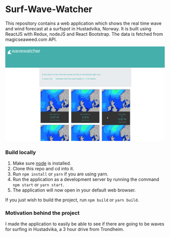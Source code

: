 # Surf-Wave-Watcher
This repository contains a web application which shows the real time wave and wind forecast at a surfspot in Hustadvika, Norway.
It is built using ReactJS with Redux, nodeJS and React Bootstrap. The data is fetched from magicseaweed.com API.

![Screenshot of the application](/wave-react/screenshots/screenshot1.png?raw=true "Screenshot of the application")

### Build locally
1. Make sure [node](https://nodejs.org/en/download/) is installed.
2. Clone this repo and cd into it.
3. Run ```npm install``` or ```yarn``` if you are using yarn.
4. Run the application as a development server by running the command ```npm start``` or ```yarn start```.
5. The application will now open in your default web browser. 

If you just wish to build the project, run ```npm build``` or ```yarn build```.



### Motivation behind the project
I made the application to easily be able to see if there are going to be waves for surfing in Hustadvika, a 3 hour drive from Trondheim.